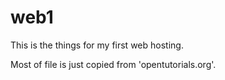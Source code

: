 # web1
This is the things for my first web hosting.

Most of file is just copied from 'opentutorials.org'.
